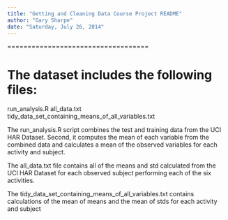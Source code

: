 ```yaml
---
title: "Getting and Cleaning Data Course Project README"
author: "Gary Sharpe"
date: "Saturday, July 26, 2014"
---
```

===================================



The dataset includes the following files:
============================================

run_analysis.R
all_data.txt
tidy_data_set_containing_means_of_all_variables.txt

The run_analysis.R script combines the test and training data from the UCI HAR Dataset.  Second, it computes the mean of each variable from the combined data and calculates a mean of the observed variables for each activity and subject.

The all_data.txt file contains all of the means and std calculated from the UCI HAR Dataset for each observed subject performing each of the six activities.

The tidy_data_set_containing_means_of_all_variables.txt contains calculations of the mean of means and the mean of stds for each activity and subject